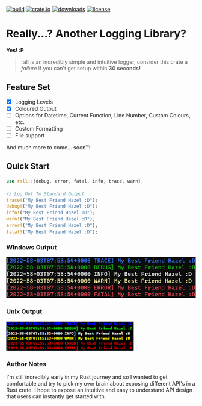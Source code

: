 [![build](https://github.com/sgoudham/rall/actions/workflows/build.yml/badge.svg?branch=main)](https://github.com/sgoudham/rall/actions/workflows/build.yml)
[![crate.io](https://img.shields.io/crates/v/rall)](https://crates.io/crates/rall)
[![downloads](https://img.shields.io/crates/d/rall)](https://crates.io/crates/rall)
[![license](https://img.shields.io/github/license/sgoudham/rall)](LICENSE)

# Really...? Another Logging Library?

**Yes! :P**

> rall is an incredibly simple and intuitive logger, consider this crate a _failure_ if you can't get setup within **30 seconds!**

## Feature Set

- [x] Logging Levels
- [x] Coloured Output
- [ ] Options for Datetime, Current Function, Line Number, Custom Colours, etc.
- [ ] Custom Formatting
- [ ] File support

And much more to come... soon™!

## Quick Start

```rust
use rall::{debug, error, fatal, info, trace, warn};

// Log Out To Standard Output
trace!("My Best Friend Hazel :D");
debug!("My Best Friend Hazel :D");
info!("My Best Friend Hazel :D");
warn!("My Best Friend Hazel :D");
error!("My Best Friend Hazel :D");
fatal!("My Best Friend Hazel :D");
```

### Windows Output

![Windows Logs](images/windows_logs.png)

### Unix Output

![Unix Logs](images/unix_logs.png)

### Author Notes

I'm still incredibly early in my Rust journey and so I wanted to get comfortable and try to pick my own brain about
exposing different API's in a Rust crate. I hope to expose an intuitive and easy to understand API design that users can
instantly get started with.